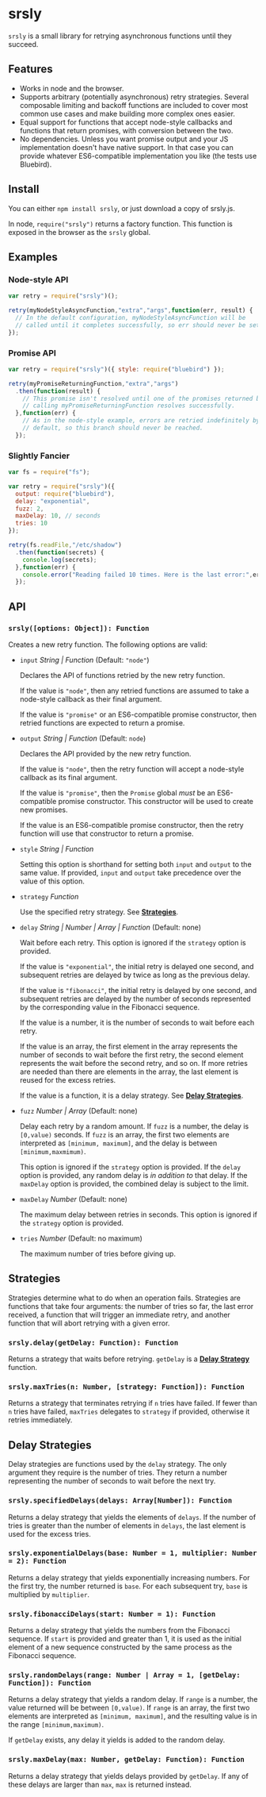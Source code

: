 # srsly

`srsly` is a small library for retrying asynchronous functions until
they succeed.


## Features

* Works in node and the browser.
* Supports arbitrary (potentially asynchronous) retry strategies.
  Several composable limiting and backoff functions are included to
  cover most common use cases and make building more complex ones easier.
* Equal support for functions that accept node-style callbacks and
  functions that return promises, with conversion between the two.
* No dependencies. Unless you want promise output and your JS
  implementation doesn't have native support. In that case you can
  provide whatever ES6-compatible implementation you like (the tests use
  Bluebird).


## Install

You can either `npm install srsly`, or just download a copy of srsly.js.

In node, `require("srsly")` returns a factory function. This function is
exposed in the browser as the `srsly` global.


## Examples

### Node-style API

```js
var retry = require("srsly")();

retry(myNodeStyleAsyncFunction,"extra","args",function(err, result) {
  // In the default configuration, myNodeStyleAsyncFunction will be
  // called until it completes successfully, so err should never be set.
});
```

### Promise API

```js
var retry = require("srsly")({ style: require("bluebird") });

retry(myPromiseReturningFunction,"extra","args")
  .then(function(result) {
    // This promise isn't resolved until one of the promises returned by
    // calling myPromiseReturningFunction resolves successfully.
  },function(err) {
    // As in the node-style example, errors are retried indefinitely by
    // default, so this branch should never be reached.
  });
```

### Slightly Fancier

```js
var fs = require("fs");

var retry = require("srsly")({
  output: require("bluebird"),
  delay: "exponential",
  fuzz: 2,
  maxDelay: 10, // seconds
  tries: 10
});

retry(fs.readFile,"/etc/shadow")
  .then(function(secrets) {
    console.log(secrets);
  },function(err) {
    console.error("Reading failed 10 times. Here is the last error:",err);
  });
```


## API

### `srsly([options: Object]): Function`

Creates a new retry function. The following options are valid:

* `input` *String | Function* (Default: `"node"`)  

  Declares the API of functions retried by the new retry function.
  
  If the value is `"node"`, then any retried functions are assumed to
  take a node-style callback as their final argument.

  If the value is `"promise"` or an ES6-compatible promise constructor,
  then retried functions are expected to return a promise.

* `output` *String | Function* (Default: `node`)  
  
  Declares the API provided by the new retry function.

  If the value is `"node"`, then the retry function will accept a
  node-style callback as its final argument.

  If the value is `"promise"`, then the `Promise` global *must* be an
  ES6-compatible promise constructor. This constructor will be used to
  create new promises.

  If the value is an ES6-compatible promise constructor, then the retry
  function will use that constructor to return a promise.

* `style` *String | Function*

  Setting this option is shorthand for setting both `input` and `output`
  to the same value. If provided, `input` and `output` take precedence
  over the value of this option.

* `strategy` *Function*

  Use the specified retry strategy. See [**Strategies**](#strategies).

* `delay` *String | Number | Array | Function* (Default: none)

  Wait before each retry. This option is ignored if the `strategy`
  option is provided.

  If the value is `"exponential"`, the initial retry is delayed one
  second, and subsequent retries are delayed by twice as long as the
  previous delay.

  If the value is `"fibonacci"`, the initial retry is delayed by one
  second, and subsequent retries are delayed by the number of seconds
  represented by the corresponding value in the Fibonacci sequence.

  If the value is a number, it is the number of seconds to wait before
  each retry.

  If the value is an array, the first element in the array represents
  the number of seconds to wait before the first retry, the second
  element represents the wait before the second retry, and so on. If
  more retries are needed than there are elements in the array, the last
  element is reused for the excess retries.

  If the value is a function, it is a delay strategy. See [**Delay
  Strategies**](#delay-strategies).

* `fuzz` *Number | Array* (Default: none)

  Delay each retry by a random amount. If `fuzz` is a number, the delay
  is `[0,value)` seconds. If `fuzz` is an array, the first two elements
  are interpreted as `[minimum, maximum]`, and the delay is between
  `[minimum,maxmimum)`.

  This option is ignored if the `strategy` option is provided. If the
  `delay` option is provided, any random delay is *in addition to* that
  delay.  If the `maxDelay` option is provided, the combined delay is
  subject to the limit.

* `maxDelay` *Number* (Default: none)

  The maximum delay between retries in seconds. This option is ignored
  if the `strategy` option is provided.

* `tries` *Number* (Default: no maximum)

  The maximum number of tries before giving up.

## <a name="strategies"></a>Strategies

Strategies determine what to do when an operation fails. Strategies are
functions that take four arguments: the number of tries so far, the last
error received, a function that will trigger an immediate retry, and
another function that will abort retrying with a given error.

### `srsly.delay(getDelay: Function): Function`

Returns a strategy that waits before retrying. `getDelay` is a [**Delay
Strategy**](#delay-strategies) function.

### `srsly.maxTries(n: Number, [strategy: Function]): Function`

Returns a strategy that terminates retrying if `n` tries have failed. If
fewer than `n` tries have failed, `maxTries` delegates to `strategy` if
provided, otherwise it retries immediately.

## <a name="delay-strategies"></a>Delay Strategies

Delay strategies are functions used by the `delay` strategy. The only
argument they require is the number of tries. They return a number
representing the number of seconds to wait before the next try.

### `srsly.specifiedDelays(delays: Array[Number]): Function`

Returns a delay strategy that yields the elements of `delays`. If the
number of tries is greater than the number of elements in `delays`, the
last element is used for the excess tries.

### `srsly.exponentialDelays(base: Number = 1, multiplier: Number = 2): Function`

Returns a delay strategy that yields exponentially increasing numbers.
For the first try, the number returned is `base`. For each subsequent
try, `base` is multiplied by `multiplier`.

### `srsly.fibonacciDelays(start: Number = 1): Function`

Returns a delay strategy that yields the numbers from the Fibonacci
sequence. If `start` is provided and greater than 1, it is used as the
initial element of a new sequence constructed by the same process as the
Fibonacci sequence.

### `srsly.randomDelays(range: Number | Array = 1, [getDelay: Function]): Function`

Returns a delay strategy that yields a random delay. If `range` is a
number, the value returned will be between `[0,value)`. If `range` is an
array, the first two elements are interpreted as `[minimum, maximum]`,
and the resulting value is in the range `[minimum,maximum)`.

If `getDelay` exists, any delay it yields is added to the random delay.

### `srsly.maxDelay(max: Number, getDelay: Function): Function`

Returns a delay strategy that yields delays provided by `getDelay`. If
any of these delays are larger than `max`, `max` is returned instead.
